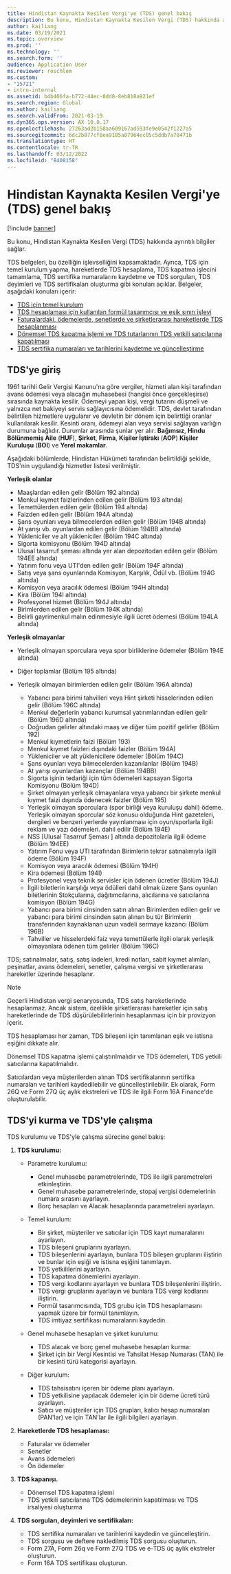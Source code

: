 ```yaml
---
title: Hindistan Kaynakta Kesilen Vergi'ye (TDS) genel bakış
description: Bu konu, Hindistan Kaynakta Kesilen Vergi (TDS) hakkında ayrıntılı bilgiler sağlar. TDS belgeleri, bu özelliğin işlevselliğini kapsamaktadır.
author: kailiang
ms.date: 03/19/2021
ms.topic: overview
ms.prod: ''
ms.technology: ''
ms.search.form: ''
audience: Application User
ms.reviewer: roschlom
ms.custom:
- "15721"
- intro-internal
ms.assetid: b4b406fa-b772-44ec-8dd8-8eb818a921ef
ms.search.region: Global
ms.author: kailiang
ms.search.validFrom: 2021-03-19
ms.dyn365.ops.version: AX 10.0.17
ms.openlocfilehash: 27263ad2b158aa609167ad593fe9e0542f1227a5
ms.sourcegitcommit: 6dc2b877cf8ea9185a07964ec05c5ddb7a78471b
ms.translationtype: HT
ms.contentlocale: tr-TR
ms.lasthandoff: 03/12/2022
ms.locfileid: "8408158"
---
```

# <a name="indian-tax-deducted-at-source-tds-overview"></a>Hindistan Kaynakta Kesilen Vergi'ye (TDS) genel bakış

[!include [banner](../includes/banner.md)]

Bu konu, Hindistan Kaynakta Kesilen Vergi (TDS) hakkında ayrıntılı bilgiler sağlar.

TDS belgeleri, bu özelliğin işlevselliğini kapsamaktadır. Ayrıca, TDS için temel kurulum yapma, hareketlerde TDS hesaplama, TDS kapatma işlecini tamamlama, TDS sertifika numaralarını kaydetme ve TDS sorguları, TDS deyimleri ve TDS sertifikaları oluşturma gibi konuları açıklar. Belgeler, aşağıdaki konuları içerir:

- [TDS için temel kurulum](apac-ind-TDS-TDS-ledger-accounts-setup.md)
- [TDS hesaplaması için kullanılan formül tasarımcısı ve eşik sınırı işlevi](apac-ind-TDS-Formula-designer.md)
- [Faturalardaki, ödemelerde, senetlerde ve şirketlerarası hareketlerde TDS hesaplanması](apac-ind-TDS-Calculate-TDS-on-invoices-using-journals.md)
- [Dönemsel TDS kapatma işlemi ve TDS tutarlarının TDS yetkili satıcılarına kapatılması](apac-ind-TDS-Run-the-periodic-TDS-settlement-process.md)
- [TDS sertifika numaraları ve tarihlerini kaydetme ve güncelleştirme](apac-ind-TDS-Record-TDS-concession-certificate-numbers.md)

## <a name="introduction-to-tds"></a>TDS'ye giriş

1961 tarihli Gelir Vergisi Kanunu'na göre vergiler, hizmeti alan kişi tarafından avans ödemesi veya alacağın muhasebesi (hangisi önce gerçekleşirse) sırasında kaynakta kesilir. Ödemeyi yapan kişi, vergi tutarını düşmeli ve yalnızca net bakiyeyi servis sağlayıcısına ödemelidir. TDS, devlet tarafından belirtilen hizmetlere uygulanır ve devletin bir dönem için belirttiği oranlar kullanılarak kesilir. Kesinti oranı, ödemeyi alan veya servisi sağlayan varlığın durumuna bağlıdır. Durumlar arasında şunlar yer alır: **Bağımsız**, **Hindu Bölünmemiş Aile** (**HUF**), **Şirket**, **Firma**, **Kişiler İştirakı** (**AOP**) **Kişiler Kuruluşu** (**BOI**) ve **Yerel makamlar**.

Aşağıdaki bölümlerde, Hindistan Hükümeti tarafından belirtildiği şekilde, TDS'nin uygulandığı hizmetler listesi verilmiştir.

**Yerleşik olanlar**

- Maaşlardan edilen gelir (Bölüm 192 altında)
- Menkul kıymet faizlerinden edilen gelir (Bölüm 193 altında)
- Temettülerden edilen gelir (Bölüm 194 altında)
- Faizden edilen gelir (Bölüm 194A altında)
- Şans oyunları veya bilmecelerden edilen gelir (Bölüm 194B altında)
- At yarışı vb. oyunlardan edilen gelir (Bölüm 194BB altında)
- Yükleniciler ve alt yükleniciler (Bölüm 194C altında)
- Sigorta komisyonu (Bölüm 194D altında)
- Ulusal tasarruf şeması altında yer alan depozitodan edilen gelir (Bölüm 194EE altında)
- Yatırım fonu veya UTI'den edilen gelir (Bölüm 194F altında)
- Satış veya şans oyunlarında Komisyon, Karşılık, Ödül vb. (Bölüm 194G altında)
- Komisyon veya aracılık ödemesi (Bölüm 194H altında)
- Kira (Bölüm 194I altında)
- Profesyonel hizmet (Bölüm 194J altında)
- Birimlerden edilen gelir (Bölüm 194K altında)
- Belirli gayrimenkul malın edinmesiyle ilgili ücret ödemesi (Bölüm 194LA altında)

**Yerleşik olmayanlar**

- Yerleşik olmayan sporculara veya spor birliklerine ödemeler (Bölüm 194E altında)
- Diğer toplamlar (Bölüm 195 altında)
- Yerleşik olmayan birimlerden edilen gelir (Bölüm 196A altında)

    - Yabancı para birimi tahvilleri veya Hint şirketi hisselerinden edilen gelir (Bölüm 196C altında)
    - Menkul değerlerin yabancı kurumsal yatırımlarından edilen gelir (Bölüm 196D altında)
    - Doğrudan gelirler altındaki maaş ve diğer tüm pozitif gelirler (Bölüm 192)
    - Menkul kıymetlerin faizi (Bölüm 193)
    - Menkul kıymet faizleri dışındaki faizler (Bölüm 194A)
    - Yükleniciler ve alt yüklenicilere ödemeler (Bölüm 194C)
    - Şans oyunları veya bilmecelerden kazanılanlar (Bölüm 194B)
    - At yarışı oyunlardan kazançlar (Bölüm 194BB)
    - Sigorta işinin tedariği için tüm ödemeleri kapsayan Sigorta Komisyonu (Bölüm 194D)
    - Şirket olmayan yerleşik olmayanlara veya yabancı bir şirkete menkul kıymet faizi dışında ödenecek faizler (Bölüm 195)
    - Yerleşik olmayan sporculara (spor birliği veya kuruluşu dahil) ödeme. Yerleşik olmayan sporcular söz konusu olduğunda Hint gazeteleri, dergileri ve benzeri yerlerde yayınlanması için oyun/sporlarla ilgili reklam ve yazı ödemeleri. dahil edilir (Bölüm 194E)
    - NSS \[Ulusal Tasarruf Şeması \] altında depozitolarla ilgili ödeme (Bölüm 194EE)
    - Yatırım Fonu veya UTI tarafından Birimlerin tekrar satınalımıyla ilgili ödeme (Bölüm 194F)
    - Komisyon veya aracılık ödemesi (Bölüm 194H)
    - Kira ödemesi (Bölüm 194I)
    - Profesyonel veya teknik servisler için ödenen ücretler (Bölüm 194J)
    - İlgili biletlerin karşılığı veya ödülleri dahil olmak üzere Şans oyunları biletlerinin Stokçularına, dağıtımcılarına, alıcılarına ve satıcılarına komisyon (Bölüm 194G)
    - Yabancı para birimi cinsinden satın alınan Birimlerden edilen gelir ve yabancı para birimi cinsinden satın alınan bu tür Birimlerin transferinden kaynaklanan uzun vadeli sermaye kazancı (Bölüm 196B)
    - Tahviller ve hisselerdeki faiz veya temettülerle ilgili olarak yerleşik olmayanlara ödenen tüm gelirler (Bölüm 196C)

TDS; satınalmalar, satış, satış iadeleri, kredi notları, sabit kıymet alımları, peşinatlar, avans ödemeleri, senetler, çalışma vergisi ve şirketlerarası hareketler üzerinde hesaplanır.

> [!NOTE]
> Geçerli Hindistan vergi senaryosunda, TDS satış hareketlerinde hesaplanmaz. Ancak sistem, özellikle şirketlerarası hareketler için satış hareketlerinde de TDS düşürülebilirlerinin hesaplanması için bir provizyon içerir.

TDS hesaplaması her zaman, TDS bileşeni için tanımlanan eşik ve istisna eşiğini dikkate alır.

Dönemsel TDS kapatma işlemi çalıştırılmalıdır ve TDS ödemeleri, TDS yetkili satıcılarına kapatılmalıdır.

Satıcılardan veya müşterilerden alınan TDS sertifikalarının sertifika numaraları ve tarihleri kaydedilebilir ve güncelleştirilebilir. Ek olarak, Form 26Q ve Form 27Q üç aylık ekstreleri ve TDS ile ilgili Form 16A Finance'de oluşturulabilir.

## <a name="setting-up-and-working-with-tds"></a>TDS'yi kurma ve TDS'yle çalışma

TDS kurulumu ve TDS'yle çalışma sürecine genel bakış:

1. **TDS kurulumu:**

    - Parametre kurulumu:

        - Genel muhasebe parametrelerinde, TDS ile ilgili parametreleri etkinleştirin.
        - Genel muhasebe parametrelerinde, stopaj vergisi ödemelerinin numara sırasını ayarlayın.
        - Borç hesapları ve Alacak hesaplarında parametreleri ayarlayın.

    - Temel kurulum:

        - Bir şirket, müşteriler ve satıcılar için TDS kayıt numaralarını ayarlayın.
        - TDS bileşeni gruplarını ayarlayın.
        - TDS bileşenlerini ayarlayın, bunlara TDS bileşen gruplarını iliştirin ve bunlar için eşiği ve istisna eşiğini tanımlayın.
        - TDS yetkililerini ayarlayın.
        - TDS kapatma dönemlerini ayarlayın.
        - TDS vergi kodlarını ayarlayın ve bunlara TDS bileşenlerini iliştirin.
        - TDS vergi gruplarını ayarlayın ve bunlara TDS vergi kodlarını iliştirin.
        - Formül tasarımcısında, TDS grubu için TDS hesaplamasını yapmak üzere bir formül tanımlayın.
        - TDS imtiyaz sertifikası numaralarını kaydedin.

    - Genel muhasebe hesapları ve şirket kurulumu:

        - TDS alacak ve borç genel muhasebe hesapları kurma:
        - Şirket için bir Vergi Kesintisi ve Tahsilat Hesap Numarası (TAN) ile bir kesinti türü kategorisi ayarlayın.

    - Diğer kurulum:

        - TDS tahsisatını içeren bir ödeme planı ayarlayın.
        - TDS yetkilisine yapılacak ödemeler için bir ödeme ücreti türü ayarlayın.
        - Satıcı ve müşteriler için TDS grupları, kalıcı hesap numaraları (PAN'lar) ve için TAN'lar ile ilgili bilgileri ayarlayın.

2. **Hareketlerde TDS hesaplaması:**

    - Faturalar ve ödemeler
    - Senetler
    - Avans ödemeleri
    - Ön ödemeler

3. **TDS kapanışı.**

    - Dönemsel TDS kapatma işlemi
    - TDS yetkili satıcılarına TDS ödemelerinin kapatılması ve TDS irsaliyesi oluşturma

4. **TDS sorguları, deyimleri ve sertifikaları:**

    - TDS sertifika numaraları ve tarihlerini kaydedin ve güncelleştirin.
    - TDS sorgusu ve deftere nakledilmiş TDS sorgusu oluşturun.
    - Form 27A, Form 26q ve Form 27Q TDS ve e-TDS üç aylık ekstreler oluşturun.
    - Form 16A TDS sertifikası oluşturun.
